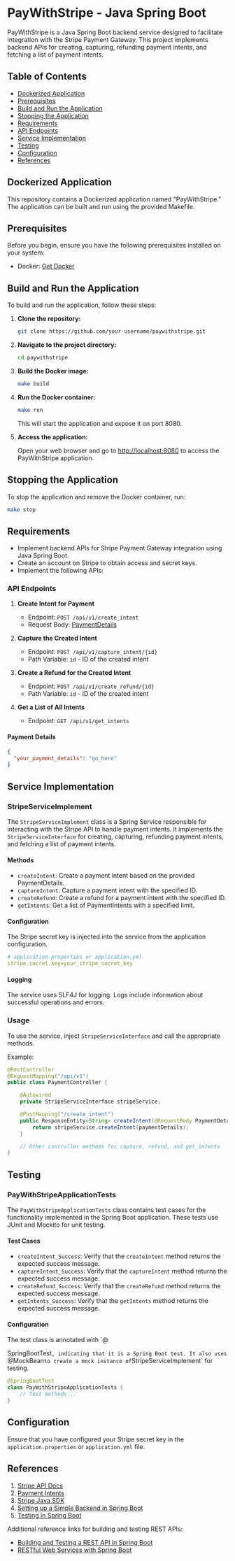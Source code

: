 # PayWithStripe - Java Spring Boot

PayWithStripe is a Java Spring Boot backend service designed to facilitate integration with the Stripe Payment Gateway. This project implements backend APIs for creating, capturing, refunding payment intents, and fetching a list of payment intents.

## Table of Contents
- [Dockerized Application](#dockerized-application)
- [Prerequisites](#prerequisites)
- [Build and Run the Application](#build-and-run-the-application)
- [Stopping the Application](#stopping-the-application)
- [Requirements](#requirements)
- [API Endpoints](#api-endpoints)
- [Service Implementation](#service-implementation)
- [Testing](#testing)
- [Configuration](#configuration)
- [References](#references)

## Dockerized Application

This repository contains a Dockerized application named "PayWithStripe." The application can be built and run using the provided Makefile.

## Prerequisites

Before you begin, ensure you have the following prerequisites installed on your system:

- Docker: [Get Docker](https://docs.docker.com/get-docker/)

## Build and Run the Application

To build and run the application, follow these steps:

1. **Clone the repository:**

    ```bash
    git clone https://github.com/your-username/paywithstripe.git
    ```

2. **Navigate to the project directory:**

    ```bash
    cd paywithstripe
    ```

3. **Build the Docker image:**

    ```bash
    make build
    ```

4. **Run the Docker container:**

    ```bash
    make run
    ```

    This will start the application and expose it on port 8080.

5. **Access the application:**

    Open your web browser and go to [http://localhost:8080](http://localhost:8080) to access the PayWithStripe application.

## Stopping the Application

To stop the application and remove the Docker container, run:

```bash
make stop
```

## Requirements

- Implement backend APIs for Stripe Payment Gateway integration using Java Spring Boot.
- Create an account on Stripe to obtain access and secret keys.
- Implement the following APIs:

### API Endpoints

1. **Create Intent for Payment**
    - Endpoint: `POST /api/v1/create_intent`
    - Request Body: [PaymentDetails](#payment-details)

2. **Capture the Created Intent**
    - Endpoint: `POST /api/v1/capture_intent/{id}`
    - Path Variable: `id` - ID of the created intent

3. **Create a Refund for the Created Intent**
    - Endpoint: `POST /api/v1/create_refund/{id}`
    - Path Variable: `id` - ID of the created intent

4. **Get a List of All Intents**
    - Endpoint: `GET /api/v1/get_intents`

#### Payment Details
```json
{
  "your_payment_details": "go_here"
}
```

## Service Implementation

### StripeServiceImplement

The `StripeServiceImplement` class is a Spring Service responsible for interacting with the Stripe API to handle payment intents. It implements the `StripeServiceInterface` for creating, capturing, refunding payment intents, and fetching a list of payment intents.

#### Methods

- `createIntent`: Create a payment intent based on the provided PaymentDetails.
- `captureIntent`: Capture a payment intent with the specified ID.
- `createRefund`: Create a refund for a payment intent with the specified ID.
- `getIntents`: Get a list of PaymentIntents with a specified limit.

#### Configuration

The Stripe secret key is injected into the service from the application configuration.

```yaml
# application.properties or application.yml
stripe.secret.key=your_stripe_secret_key
```

#### Logging

The service uses SLF4J for logging. Logs include information about successful operations and errors.

### Usage

To use the service, inject `StripeServiceInterface` and call the appropriate methods.

Example:

```java
@RestController
@RequestMapping("/api/v1")
public class PaymentController {

    @Autowired
    private StripeServiceInterface stripeService;

    @PostMapping("/create_intent")
    public ResponseEntity<String> createIntent(@RequestBody PaymentDetails paymentDetails) {
        return stripeService.createIntent(paymentDetails);
    }

    // Other controller methods for capture, refund, and get_intents
}
```

## Testing

### PayWithStripeApplicationTests

The `PayWithStripeApplicationTests` class contains test cases for the functionality implemented in the Spring Boot application. These tests use JUnit and Mockito for unit testing.

#### Test Cases

- `createIntent_Success`: Verify that the `createIntent` method returns the expected success message.
- `captureIntent_Success`: Verify that the `captureIntent` method returns the expected success message.
- `createRefund_Success`: Verify that the `createRefund` method returns the expected success message.
- `getIntents_Success`: Verify that the `getIntents` method returns the expected success message.

#### Configuration

The test class is annotated with `@

SpringBootTest`, indicating that it is a Spring Boot test. It also uses `@MockBean` to create a mock instance of `StripeServiceImplement` for testing.

```java
@SpringBootTest
class PayWithStripeApplicationTests {
    // Test methods...
}
```

## Configuration

Ensure that you have configured your Stripe secret key in the `application.properties` or `application.yml` file.

## References

1. [Stripe API Docs](https://stripe.com/docs/api/payment_intents)
2. [Payment Intents](https://stripe.com/docs/payments/payment-intents)
3. [Stripe Java SDK](https://github.com/stripe/stripe-java)
4. [Setting up a Simple Backend in Spring Boot](https://spring.io/guides/gs/spring-boot/)
5. [Testing in Spring Boot](https://spring.io/guides/gs/testing-web/)

Additional reference links for building and testing REST APIs:

- [Building and Testing a REST API in Spring Boot](https://www.baeldung.com/spring-boot-testing)
- [RESTful Web Services with Spring Boot](https://www.baeldung.com/spring-boot-rest-api-tutorial)
